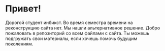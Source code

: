 # Привет!
Дорогой студент инбикст. Во время семестра времени на реконструкцию сайта нет. Мы нашли альтернативное решение. Добро пожаловать в репозиторий со всем файлами с сайта. Ты можешь подгружать свои материалы, если хочешь помочь будущим поколениям.
